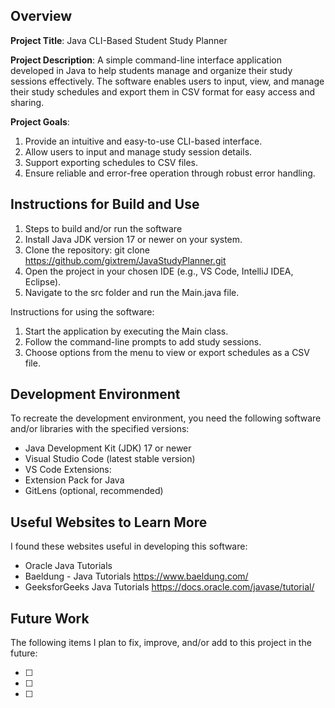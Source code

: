 ## Overview

**Project Title**:
Java CLI-Based Student Study Planner

**Project Description**:
A simple command-line interface application developed in Java to help students manage and organize their study sessions effectively. The software enables users to input, view, and manage their study schedules and export them in CSV format for easy access and sharing.

**Project Goals**:
1. Provide an intuitive and easy-to-use CLI-based interface.
2. Allow users to input and manage study session details.
3. Support exporting schedules to CSV files.
4. Ensure reliable and error-free operation through robust error handling.

## Instructions for Build and Use
1. Steps to build and/or run the software
2. Install Java JDK version 17 or newer on your system.
3. Clone the repository: git clone https://github.com/gixtrem/JavaStudyPlanner.git
4. Open the project in your chosen IDE (e.g., VS Code, IntelliJ IDEA, Eclipse).
5. Navigate to the src folder and run the Main.java file.

Instructions for using the software:

1. Start the application by executing the Main class.
2. Follow the command-line prompts to add study sessions.
3. Choose options from the menu to view or export schedules as a CSV file.


## Development Environment 

To recreate the development environment, you need the following software and/or libraries with the specified versions:

* Java Development Kit (JDK) 17 or newer
* Visual Studio Code (latest stable version)
* VS Code Extensions:
* Extension Pack for Java
* GitLens (optional, recommended)

## Useful Websites to Learn More

I found these websites useful in developing this software:

* Oracle Java Tutorials
* Baeldung - Java Tutorials https://www.baeldung.com/
* GeeksforGeeks Java Tutorials https://docs.oracle.com/javase/tutorial/


## Future Work

The following items I plan to fix, improve, and/or add to this project in the future:

* [ ] 
* [ ]
* [ ]
